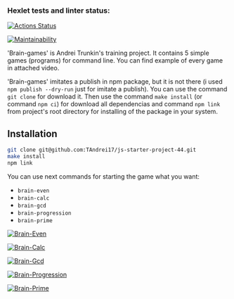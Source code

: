 ### Hexlet tests and linter status:

[![Actions Status](https://github.com/TAndrei17/js-starter-project-44/workflows/hexlet-check/badge.svg)](https://github.com/TAndrei17/js-starter-project-44/actions)

[![Maintainability](https://api.codeclimate.com/v1/badges/d230cbd47d78747795c2/maintainability)](https://codeclimate.com/github/TAndrei17/js-starter-project-44/maintainability)

'Brain-games' is Andrei Trunkin's training project. It contains 5 simple games (programs) for command line. You can find example of every game in attached video.

'Brain-games' imitates a publish in npm package, but it is not there (i used `npm publish --dry-run` just for imitate a publish). You can use the command `git clone` for download it. Then use the command `make install` (or command `npm ci`) for download all dependencias and command `npm link` from project's root directory for installing of the package in your system.

## Installation ##

```sh
git clone git@github.com:TAndrei17/js-starter-project-44.git
make install
npm link
```

You can use next commands for starting the game what you want:

- `brain-even`
- `brain-calc`
- `brain-gcd`
- `brain-progression`
- `brain-prime`

[![Brain-Even](https://asciinema.org/a/ki5bTSguoIu4gg6iRe8xJm2Jx.svg)](https://asciinema.org/a/ki5bTSguoIu4gg6iRe8xJm2Jx)

[![Brain-Calc](https://asciinema.org/a/Ui9qEZDcl8Katozd4WOX3bdtP.svg)](https://asciinema.org/a/Ui9qEZDcl8Katozd4WOX3bdtP)

[![Brain-Gcd](https://asciinema.org/a/4jJgRdl5ciETY10k21RnLWj6o.svg)](https://asciinema.org/a/4jJgRdl5ciETY10k21RnLWj6o)

[![Brain-Progression](https://asciinema.org/a/PVYIbofRx9nhkzRuLnG7I7tCa.svg)](https://asciinema.org/a/PVYIbofRx9nhkzRuLnG7I7tCa)

[![Brain-Prime](https://asciinema.org/a/bgdxOx1A7SKNjDMiivkysxeGR.svg)](https://asciinema.org/a/bgdxOx1A7SKNjDMiivkysxeGR)
